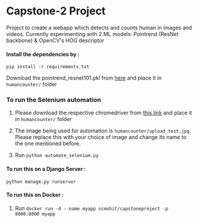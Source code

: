 # Capstone-2 Project

Project to create a webapp which detects and counts human in images and videos.
Currently experimenting with 2 ML models: Pointrend (ResNet backbone) & OpenCV's HOG descriptor

#### Install the dependencies by :

``pip install -r requirements.txt``

Download the pointrend_resnet101.pkl from [here](https://drive.google.com/file/d/1NeWpWQGjj2hf_W6wDIJ9e-php9UixYp3/view?usp=sharing) and place it in `humancounter/` folder

### To run the Selenium automation

1. Please download the respective chromedriver from [this link](https://chromedriver.chromium.org/downloads)  and place it in `humancounter/` folder

2. The image being used for automation is `humancounter/upload_test.jpg`. Please replace this with your choice of image and change its name to the one mentioned before.

3. Run `python automate_selenium.py`

#### To run this on a Django Server :

``python manage.py runserver``

#### To run this on Docker :

1. Run ``docker run -d --name myapp ncmohit/capstoneproject -p 8000:8000 myapp``
